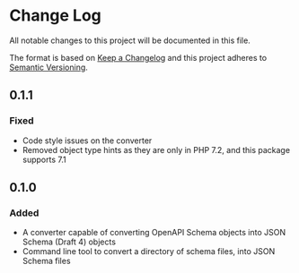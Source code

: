# Change Log

All notable changes to this project will be documented in this file.

The format is based on [Keep a Changelog](http://keepachangelog.com/)
and this project adheres to [Semantic Versioning](http://semver.org/).

## 0.1.1

### Fixed
- Code style issues on the converter
- Removed object type hints as they are only in PHP 7.2, and this package supports 7.1

## 0.1.0

### Added
- A converter capable of converting OpenAPI Schema objects into JSON Schema (Draft 4) objects
- Command line tool to convert a directory of schema files, into JSON Schema files
